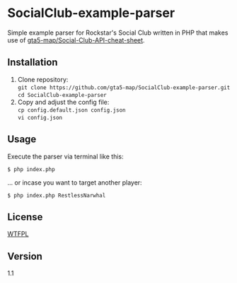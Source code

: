 SocialClub-example-parser
=========================

Simple example parser for Rockstar's Social Club written in PHP that makes use of [gta5-map/Social-Club-API-cheat-sheet](https://github.com/gta5-map/Social-Club-API-cheat-sheet).

## Installation

1. Clone repository:  
  `git clone https://github.com/gta5-map/SocialClub-example-parser.git`  
  `cd SocialClub-example-parser`
1. Copy and adjust the config file:  
  `cp config.default.json config.json`  
  `vi config.json`  

## Usage

Execute the parser via terminal like this:  

```shell
$ php index.php 
```

... or incase you want to target another player:  

```shell
$ php index.php RestlessNarwhal 
```

## License

[WTFPL](LICENSE)

## Version

1.1
